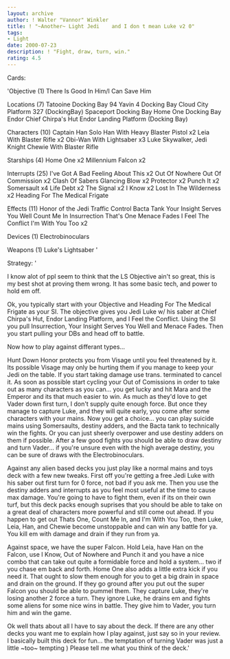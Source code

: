 ```yaml
---
layout: archive
author: ! Walter "Vannor" Winkler
title: ! "~Another~ Light Jedi    and I don t mean Luke v2 0"
tags:
- Light
date: 2000-07-23
description: ! "Fight, draw, turn, win."
rating: 4.5
---
```

Cards: 

'Objective (1)
There Is Good In Him/I Can Save Him

Locations (7)
Tatooine Docking Bay 94
Yavin 4 Docking Bay
Cloud City Platform 327 (DockingBay)
Spaceport Docking Bay
Home One Docking Bay
Endor Chief Chirpa's Hut
Endor Landing Platform (Docking Bay)

Characters (10)
Captain Han Solo
Han With Heavy Blaster Pistol x2
Leia With Blaster Rifle x2
Obi-Wan With Lightsaber x3
Luke Skywalker, Jedi Knight
Chewie With Blaster Rifle

Starships (4)
Home One x2
Millennium Falcon x2

Interrupts (25)
I've Got A Bad Feeling About This x2
Out Of Nowhere
Out Of Commission x2
Clash Of Sabers
Glancing Blow x2
Protector x2
Punch It x2
Somersault x4
Life Debt x2
The Signal x2
I Know x2
Lost In The Wilderness x2
Heading For The Medical Frigate

Effects (11)
Honor of the Jedi
Traffic Control
Bacta Tank
Your Insight Serves You Well
Count Me In
Insurrection
That's One
Menace Fades
I Feel The Conflict
I'm With You Too x2

Devices (1)
Electrobinoculars

Weapons (1)
Luke's Lightsaber  '

Strategy: '

I know alot of ppl seem to think that the LS Objective ain't so great, this is my best shot at proving them wrong. It has some basic tech, and power to hold em off.

Ok, you typically start with your Objective and Heading For The Medical Frigate as your SI. The objective gives you Jedi Luke w/ his saber at Chief Chirpa's Hut, Endor Landing Platform, and I Feel the Conflict. Using the SI you pull Insurrection, Your Insight Serves You Well and Menace Fades. Then you start pulling your DBs and head off to battle.

Now how to play against differant types...

Hunt Down Honor protects you from Visage until you feel threatened by it. Its possible Visage may only be hurting them if you manage to keep your Jedi on the table. If you start taking damage use trans. terminated to cancel it. As soon as possible start cycling your Out of Comissions in order to take out as many characters as you can... you get lucky and hit Mara and the Emperor and its that much easier to win. As much as they'd love to get Vader down first turn, I don't supply quite enough force. But once they manage to capture Luke, and they will quite early, you come after some characters with your mains. Now you get a choice... you can play suicide mains using Somersaults, destiny adders, and the Bacta tank to technically win the fights. Or you can just sheerly overpower and use destiny adders on them if possible. After a few good fights you should be able to draw destiny and turn Vader... if you're unsure even with the high average destiny, you can be sure of draws with the Electrobinoculars.

Against any alien based decks you just play like a normal mains and toys deck with a few new tweaks. First off you're getting a free Jedi Luke with his saber out first turn for 0 force, not bad if you ask me. Then you use the destiny adders and interrupts as you feel most useful at the time to cause max damage. You're going to have to fight them, even if its on their own turf, but this deck packs enough suprises that you should be able to take on a great deal of characters more powerful and still come out ahead. If you happen to get out Thats One, Count Me In, and I'm With You Too, then Luke, Leia, Han, and Chewie become unstoppable and can win any battle for ya. You kill em with damage and drain if they run from ya.

Against space, we have the super Falcon. Hold Leia, have Han on the Falcon, use I Know, Out of Nowhere and Punch it and you have a nice combo that can take out quite a formidable force and hold a system... two if you chase em back and forth. Home One also adds a little extra kick if you need it. That ought to slow them enough for you to get a big drain in space and drain on the ground. If they go ground after you put out the super Falcon you should be able to pummel them. They capture Luke, they're losing another 2 force a turn. They ignore Luke, he drains em and fights some aliens for some nice wins in battle. They give him to Vader, you turn him and win the game.

Ok well thats about all I have to say about the deck. If there are any other decks you want me to explain how I play against, just say so in your review. I basically built this deck for fun... the temptation of turning Vader was just a little ~too~ tempting ) Please tell me what you think of the deck.'